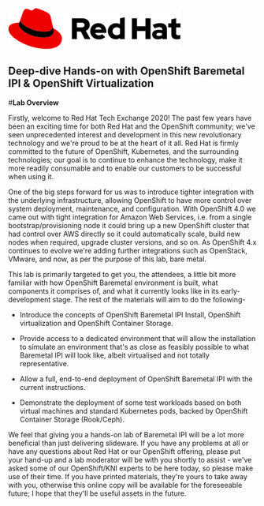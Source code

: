 <img src="img/redhat.png" style="width: 350px;" border=0/>

<h2>Deep-dive Hands-on with OpenShift Baremetal IPI & OpenShift Virtualization</h2>

#**Lab Overview**

Firstly, welcome to Red Hat Tech Exchange 2020! The past few years have been an exciting time for both Red Hat and the OpenShift community; we've seen unprecedented interest and development in this new revolutionary technology and we're proud to be at the heart of it all. Red Hat is firmly committed to the future of OpenShift, Kubernetes, and the surrounding technologies; our goal is to continue to enhance the technology, make it more readily consumable and to enable our customers to be successful when using it.

One of the big steps forward for us was to introduce tighter integration with the underlying infrastructure, allowing OpenShift to have more control over system deployment, maintenance, and configuration. With OpenShift 4.0 we came out with tight integration for Amazon Web Services, i.e. from a single bootstrap/provisioning node it could bring up a new OpenShift cluster that had control over AWS directly so it could automatically scale, build new nodes when required, upgrade cluster versions, and so on. As OpenShift 4.x continues to evolve we're adding further integrations such as OpenStack, VMware, and now, as per the purpose of this lab, bare metal.

This lab is primarily targeted to get you, the attendees, a little bit more familiar with how OpenShift Baremetal environment is built, what components it comprises of, and what it currently looks like in its early-development stage. The rest of the materials will aim to do the following-

* Introduce the concepts of OpenShift Baremetal IPI Install, OpenShift virtualization and OpenShift Container Storage.

* Provide access to a dedicated environment that will allow the installation to simulate an environment that's as close as feasibly possible to what Baremetal IPI will look like, albeit virtualised and not totally representative.

* Allow a full, end-to-end deployment of OpenShift Baremetal IPI with the current instructions.

* Demonstrate the deployment of some test workloads based on both virtual machines and standard Kubernetes pods, backed by OpenShift Container Storage (Rook/Ceph).

We feel that giving you a hands-on lab of Baremetal IPI will be a lot more beneficial than just delivering slideware. If you have any problems at all or have any questions about Red Hat or our OpenShift offering, please put your hand-up and a lab moderator will be with you shortly to assist - we've asked some of our OpenShift/KNI experts to be here today, so please make use of their time. If you have printed materials, they're yours to take away with you, otherwise this online copy will be available for the foreseeable future; I hope that they'll be useful assets in the future.
